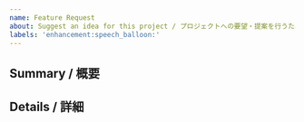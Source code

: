 ```yaml
---
name: Feature Request
about: Suggest an idea for this project / プロジェクトへの要望・提案を行うためのテンプレートです。
labels: 'enhancement:speech_balloon:'
---
```

## Summary / 概要

## Details / 詳細
